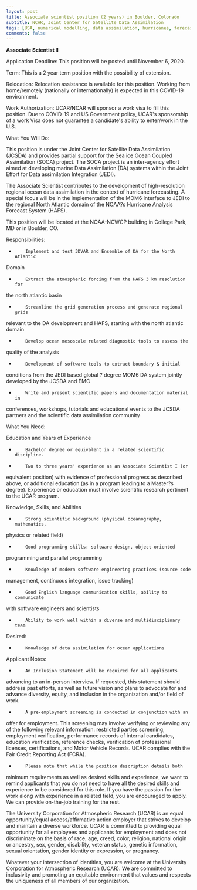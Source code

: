 ```yaml
---
layout: post
title: Associate scientist position (2 years) in Boulder, Colorado
subtitle: NCAR, Joint Center for Satellite Data Assimilation
tags: [USA, numerical modelling, data assimilation, hurricanes, forecast]
comments: false
---
```

**Associate Scientist II**

Application Deadline: This position will be posted until November 6, 2020.

Term: This is a 2 year term position with the possibility of extension.

Relocation: Relocation assistance is available for this position. Working
from home/remotely (nationally or internationally) is expected in this
COVID-19 environment.

Work Authorization: UCAR/NCAR will sponsor a work visa to fill this
position. Due to COVID-19 and US Government policy, UCAR's sponsorship of a
work Visa does not guarantee a candidate's ability to enter/work in the U.S.



What You Will Do:


This position is under the Joint Center for Satellite Data Assimilation
(JCSDA) and provides partial support for the Sea ice Ocean Coupled
Assimilation (SOCA) project.  The SOCA project is an inter-agency effort
aimed at developing marine Data Assimilation (DA) systems within the Joint
Effort for Data assimilation Integration (JEDI).

The Associate Scientist contributes to the development of high-resolution
regional ocean data assimilation in the context of hurricane forecasting. A
special focus will be in the implementation of the MOM6 interface to JEDI to
the regional North Atlantic domain of the NOAA?s Hurricane Analysis Forecast
System (HAFS).

This position will be located at the NOAA-NCWCP building in College Park, MD
or in Boulder, CO.


Responsibilities:


*         Implement and test 3DVAR and Ensemble of DA for the North Atlantic
Domain

*         Extract the atmospheric forcing from the HAFS 3 km resolution for
the north atlantic basin

*         Streamline the grid generation process and generate regional grids
relevant to the DA development and HAFS, starting with the north atlantic
domain

*         Develop ocean mesoscale related diagnostic tools to assess the
quality of the analysis

*         Development of software tools to extract boundary & initial
conditions from the JEDI based global ? degree MOM6 DA system jointly
developed by the JCSDA and EMC

*         Write and present scientific papers and documentation material in
conferences, workshops, tutorials and educational events to the JCSDA
partners and the scientific data assimilation community



What You Need:


Education and Years of Experience

*         Bachelor degree or equivalent in a related scientific discipline.

*         Two to three years' experience as an Associate Scientist I (or
equivalent position) with evidence of professional progress as described
above, or additional education (as in a program leading to a Master?s
degree). Experience or education must involve scientific research pertinent
to the UCAR program.



Knowledge, Skills, and Abilities

*         Strong scientific background (physical oceanography, mathematics,
physics or related field)

*         Good programming skills: software design, object-oriented
programming and parallel programming

*         Knowledge of modern software engineering practices (source code
management, continuous integration, issue tracking)

*         Good English language communication skills, ability to communicate
with software engineers and scientists

*         Ability to work well within a diverse and multidisciplinary team



Desired:

*         Knowledge of data assimilation for ocean applications





Applicant Notes:


*         An Inclusion Statement will be required for all applicants
advancing to an in-person interview. If requested, this statement should
address past efforts, as well as future vision and plans to advocate for and
advance diversity, equity, and inclusion in the organization and/or field of
work.

*         A pre-employment screening is conducted in conjunction with an
offer for employment. This screening may involve verifying or reviewing any
of the following relevant information: restricted parties screening,
employment verification, performance records of internal candidates,
education verification, reference checks, verification of professional
licenses, certifications, and Motor Vehicle Records. UCAR complies with the
Fair Credit Reporting Act (FCRA).

*         Please note that while the position description details both
minimum requirements as well as desired skills and experience, we want to
remind applicants that you do not need to have all the desired skills and
experience to be considered for this role. If you have the passion for the
work along with experience in a related field, you are encouraged to apply.
We can provide on-the-job training for the rest.

The University Corporation for Atmospheric Research (UCAR) is an equal
opportunity/equal access/affirmative action employer that strives to develop
and maintain a diverse workforce. UCAR is committed to providing equal
opportunity for all employees and applicants for employment and does not
discriminate on the basis of race, age, creed, color, religion, national
origin or ancestry, sex, gender, disability, veteran status, genetic
information, sexual orientation, gender identity or expression, or
pregnancy.

Whatever your intersection of identities, you are welcome at the University
Corporation for Atmospheric Research (UCAR). We are committed to inclusivity
and promoting an equitable environment that values and respects the
uniqueness of all members of our organization.
